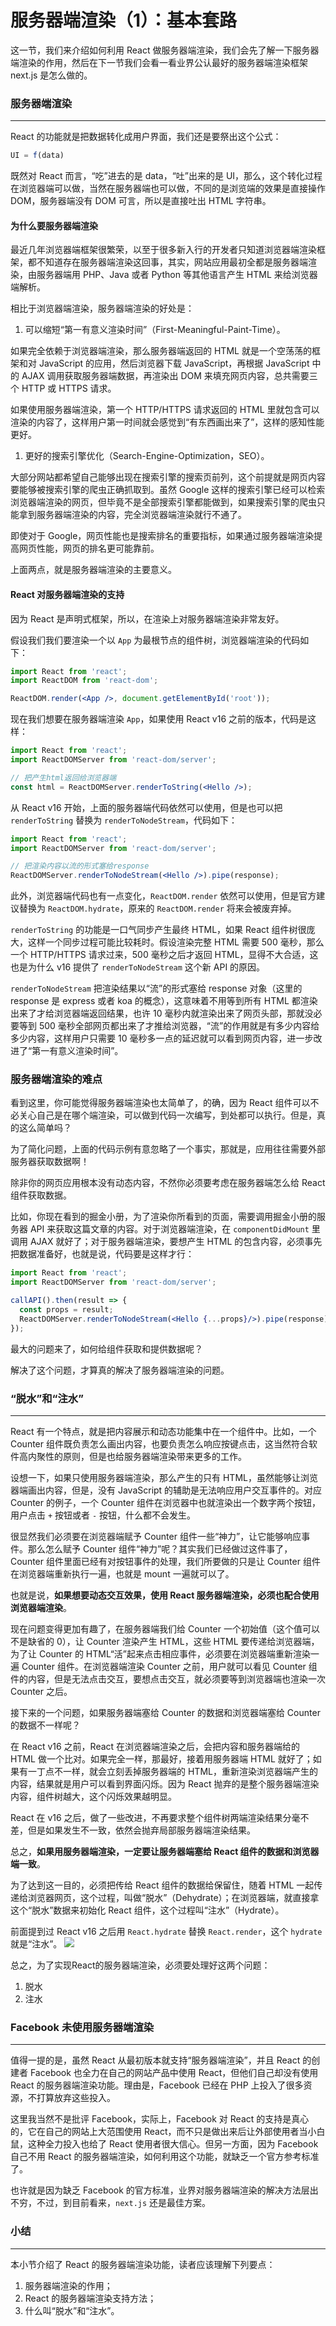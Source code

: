 # 服务器端渲染（1）：基本套路

这一节，我们来介绍如何利用 React 做服务器端渲染，我们会先了解一下服务器端渲染的作用，然后在下一节我们会看一看业界公认最好的服务器端渲染框架 next.js 是怎么做的。

### 服务器端渲染
---
React 的功能就是把数据转化成用户界面，我们还是要祭出这个公式：
```js
UI = f(data)
```
既然对 React 而言，“吃”进去的是 data，“吐”出来的是 UI，那么，这个转化过程在浏览器端可以做，当然在服务器端也可以做，不同的是浏览端的效果是直接操作 DOM，服务器端没有 DOM 可言，所以是直接吐出 HTML 字符串。

#### 为什么要服务器端渲染

最近几年浏览器端框架很繁荣，以至于很多新入行的开发者只知道浏览器端渲染框架，都不知道存在服务器端渲染这回事，其实，网站应用最初全都是服务器端渲染，由服务器端用 PHP、Java 或者 Python 等其他语言产生 HTML 来给浏览器端解析。

相比于浏览器端渲染，服务器端渲染的好处是：

1. 可以缩短“第一有意义渲染时间”（First-Meaningful-Paint-Time）。
   
如果完全依赖于浏览器端渲染，那么服务器端返回的 HTML 就是一个空荡荡的框架和对 JavaScript 的应用，然后浏览器下载 JavaScript，再根据 JavaScript 中的 AJAX 调用获取服务器端数据，再渲染出 DOM 来填充网页内容，总共需要三个 HTTP 或 HTTPS 请求。

如果使用服务器端渲染，第一个 HTTP/HTTPS 请求返回的 HTML 里就包含可以渲染的内容了，这样用户第一时间就会感觉到“有东西画出来了”，这样的感知性能更好。

1. 更好的搜索引擎优化（Search-Engine-Optimization，SEO）。
   
大部分网站都希望自己能够出现在搜索引擎的搜索页前列，这个前提就是网页内容要能够被搜索引擎的爬虫正确抓取到。虽然 Google 这样的搜索引擎已经可以检索浏览器端渲染的网页，但毕竟不是全部搜索引擎都能做到，如果搜索引擎的爬虫只能拿到服务器端渲染的内容，完全浏览器端渲染就行不通了。

即使对于 Google，网页性能也是搜索排名的重要指标，如果通过服务器端渲染提高网页性能，网页的排名更可能靠前。

上面两点，就是服务器端渲染的主要意义。

#### React 对服务器端渲染的支持

因为 React 是声明式框架，所以，在渲染上对服务器端渲染非常友好。

假设我们我们要渲染一个以 `App` 为最根节点的组件树，浏览器端渲染的代码如下：
```jsx
import React from 'react';
import ReactDOM from 'react-dom';

ReactDOM.render(<App />, document.getElementById('root'));
```
现在我们想要在服务器端渲染 `App`，如果使用 React v16 之前的版本，代码是这样：
```jsx
import React from 'react';
import ReactDOMServer from 'react-dom/server';

// 把产生html返回给浏览器端
const html = ReactDOMServer.renderToString(<Hello />);
```
从 React v16 开始，上面的服务器端代码依然可以使用，但是也可以把 `renderToString` 替换为 `renderToNodeStream`，代码如下：
```jsx
import React from 'react';
import ReactDOMServer from 'react-dom/server';

// 把渲染内容以流的形式塞给response
ReactDOMServer.renderToNodeStream(<Hello />).pipe(response);
```
此外，浏览器端代码也有一点变化，`ReactDOM.render` 依然可以使用，但是官方建议替换为 `ReactDOM.hydrate`，原来的 `ReactDOM.render` 将来会被废弃掉。

`renderToString` 的功能是一口气同步产生最终 HTML，如果 React 组件树很庞大，这样一个同步过程可能比较耗时。假设渲染完整 HTML 需要 500 毫秒，那么一个 HTTP/HTTPS 请求过来，500 毫秒之后才返回 HTML，显得不大合适，这也是为什么 v16 提供了 `renderToNodeStream` 这个新 API 的原因。

`renderToNodeStream` 把渲染结果以“流”的形式塞给 response 对象（这里的 response 是 express 或者 koa 的概念），这意味着不用等到所有 HTML 都渲染出来了才给浏览器端返回结果，也许 10 毫秒内就渲染出来了网页头部，那就没必要等到 500 毫秒全部网页都出来了才推给浏览器，“流”的作用就是有多少内容给多少内容，这样用户只需要 10 毫秒多一点的延迟就可以看到网页内容，进一步改进了“第一有意义渲染时间”。

### 服务器端渲染的难点

看到这里，你可能觉得服务器端渲染也太简单了，的确，因为 React 组件可以不必关心自己是在哪个端渲染，可以做到代码一次编写，到处都可以执行。但是，真的这么简单吗？

为了简化问题，上面的代码示例有意忽略了一个事实，那就是，应用往往需要外部服务器获取数据啊！

除非你的网页应用根本没有动态内容，不然你必须要考虑在服务器端怎么给 React 组件获取数据。

比如，你现在看到的掘金小册，为了渲染你所看到的页面，需要调用掘金小册的服务器 API 来获取这篇文章的内容。对于浏览器端渲染，在 `componentDidMount` 里调用 AJAX 就好了；对于服务器端渲染，要想产生 HTML 的包含内容，必须事先把数据准备好，也就是说，代码要是这样才行：

```jsx
import React from 'react';
import ReactDOMServer from 'react-dom/server';

callAPI().then(result => {
  const props = result;
  ReactDOMServer.renderToNodeStream(<Hello {...props}/>).pipe(response);
});
```
最大的问题来了，如何给组件获取和提供数据呢？

解决了这个问题，才算真的解决了服务器端渲染的问题。

### “脱水”和“注水”
---
React 有一个特点，就是把内容展示和动态功能集中在一个组件中。比如，一个 Counter 组件既负责怎么画出内容，也要负责怎么响应按键点击，这当然符合软件高内聚性的原则，但是也给服务器端渲染带来更多的工作。

设想一下，如果只使用服务器端渲染，那么产生的只有 HTML，虽然能够让浏览器端画出内容，但是，没有 JavaScript 的辅助是无法响应用户交互事件的。对应 Counter 的例子，一个 Counter 组件在浏览器中也就渲染出一个数字两个按钮，用户点击 `+` 按钮或者 `-` 按钮，什么都不会发生。

很显然我们必须要在浏览器端赋予 Counter 组件一些“神力”，让它能够响应事件。那么怎么赋予 Counter 组件“神力”呢？其实我们已经做过这件事了，Counter 组件里面已经有对按钮事件的处理，我们所要做的只是让 Counter 组件在浏览器端重新执行一遍，也就是 mount 一遍就可以了。

也就是说，**如果想要动态交互效果，使用 React 服务器端渲染，必须也配合使用浏览器端渲染**。

现在问题变得更加有趣了，在服务器端我们给 Counter 一个初始值（这个值可以不是缺省的 0），让 Counter 渲染产生 HTML，这些 HTML 要传递给浏览器端，为了让 Counter 的 HTML“活”起来点击相应事件，必须要在浏览器端重新渲染一遍 Counter 组件。在浏览器端渲染 Counter 之前，用户就可以看见 Counter 组件的内容，但是无法点击交互，要想点击交互，就必须要等到浏览器端也渲染一次 Counter 之后。

接下来的一个问题，如果服务器端塞给 Counter 的数据和浏览器端塞给 Counter 的数据不一样呢？

在 React v16 之前，React 在浏览器端渲染之后，会把内容和服务器端给的 HTML 做一个比对。如果完全一样，那最好，接着用服务器端 HTML 就好了；如果有一丁点不一样，就会立刻丢掉服务器端的 HTML，重新渲染浏览器端产生的内容，结果就是用户可以看到界面闪烁。因为 React 抛弃的是整个服务器端渲染内容，组件树越大，这个闪烁效果越明显。

React 在 v16 之后，做了一些改进，不再要求整个组件树两端渲染结果分毫不差，但是如果发生不一致，依然会抛弃局部服务器端渲染结果。

总之，**如果用服务器端渲染，一定要让服务器端塞给 React 组件的数据和浏览器端一致**。

为了达到这一目的，必须把传给 React 组件的数据给保留住，随着 HTML 一起传递给浏览器网页，这个过程，叫做“脱水”（Dehydrate）；在浏览器端，就直接拿这个“脱水”数据来初始化 React 组件，这个过程叫“注水”（Hydrate）。

前面提到过 React v16 之后用 `React.hydrate` 替换 `React.render`，这个 `hydrate` 就是“注水”。
![](https://img1.yixinfinance.com/wiki/images/166d20bf04d0775d)

总之，为了实现React的服务器端渲染，必须要处理好这两个问题：

1. 脱水
2. 注水
   
### Facebook 未使用服务器端渲染
---

值得一提的是，虽然 React 从最初版本就支持“服务器端渲染”，并且 React 的创建者 Facebook 也全力在自己的网站产品中使用 React，但他们自己却没有使用 React 的服务器端渲染功能。理由是，Facebook 已经在 PHP 上投入了很多资源，不打算放弃这些投入。

这里我当然不是批评 Facebook，实际上，Facebook 对 React 的支持是真心的，它在自己的网站上大范围使用 React，而不只是做出来后让外部使用者当小白鼠，这种全力投入也给了 React 使用者很大信心。但另一方面，因为 Facebook 自己不用 React 的服务器端渲染，如何利用这个功能，就缺乏一个官方参考标准了。

也许就是因为缺乏 Facebook 的官方标准，业界对服务器端渲染的解决方法层出不穷，不过，到目前看来，`next.js` 还是最佳方案。

### 小结
---
本小节介绍了 React 的服务器端渲染功能，读者应该理解下列要点：

1. 服务器端渲染的作用；
2. React 的服务器端渲染支持方法；
3. 什么叫“脱水”和“注水”。
